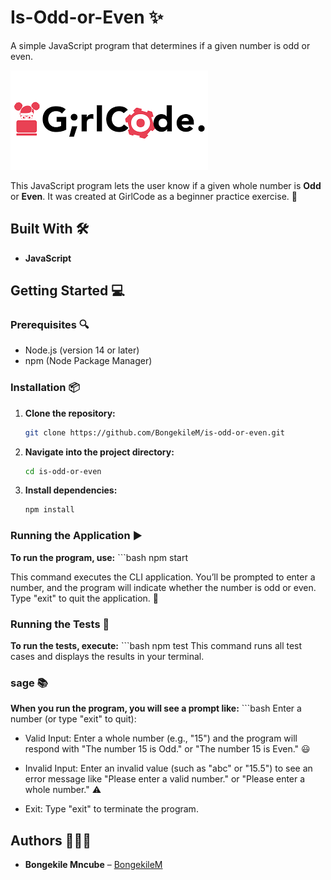 # Is-Odd-or-Even ✨
A simple JavaScript program that determines if a given number is odd or even.

![GirlCode logo](girlcode.png "Logo")

This JavaScript program lets the user know if a given whole number is **Odd** or **Even**. It was created at GirlCode as a beginner practice exercise. 🚀

## Built With 🛠️

- **JavaScript**

## Getting Started 💻

### Prerequisites 🔍
- Node.js (version 14 or later)
- npm (Node Package Manager)

### Installation 📦
1. **Clone the repository:**
    ```bash
    git clone https://github.com/BongekileM/is-odd-or-even.git
2. **Navigate into the project directory:**
    ```bash
    cd is-odd-or-even
3. **Install dependencies:**
    ```bash
    npm install

### Running the Application ▶️
**To run the program, use:**
    ```bash
    npm start

This command executes the CLI application. You’ll be prompted to enter a number, and the program will indicate whether the number is odd or even. Type "exit" to quit the application. 👋

### Running the Tests 🧪
**To run the tests, execute:**
    ```bash
    npm test
This command runs all test cases and displays the results in your terminal.

### sage 📚
**When you run the program, you will see a prompt like:**
    ```bash
    Enter a number (or type "exit" to quit):

* Valid Input:
Enter a whole number (e.g., "15") and the program will respond with "The number 15 is Odd." or "The number 15 is Even." 😃

* Invalid Input:
Enter an invalid value (such as "abc" or "15.5") to see an error message like "Please enter a valid number." or "Please enter a whole number." ⚠️

* Exit:
Type "exit" to terminate the program.

## Authors 🙋🏿‍♀️
- **Bongekile Mncube** – [BongekileM](https://github.com/BongekileM)



